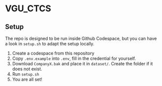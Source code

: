 # VGU_CTCS

## Setup

The repo is designed to be run inside Github Codespace, but you can have a look in `setup.sh` to adapt the setup locally.

1. Create a codespace from this repository
2. Copy `.env.example` into `.env`, fill in the credential for yourself.
3. Download `CompanyX.bak` and place it in `dataset/`. Create the folder if it does not exist.
4. Run `setup.sh`
5. You are all set!